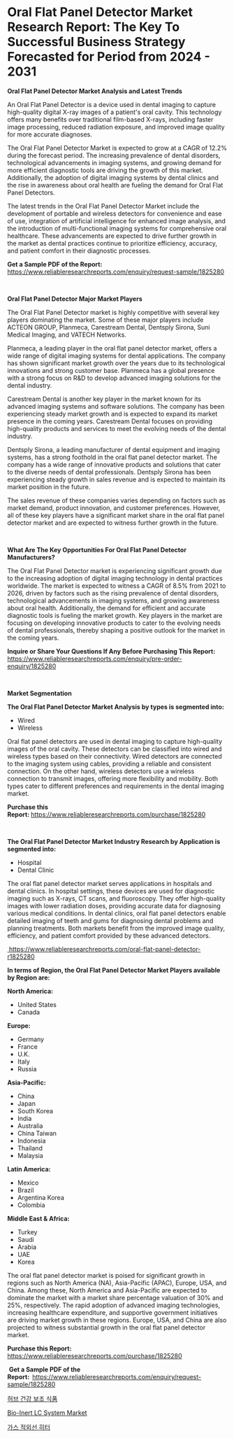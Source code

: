 <p><h1>Oral Flat Panel Detector Market Research Report: The Key To Successful Business Strategy Forecasted for Period from 2024 - 2031</h1></p><p><strong>Oral Flat Panel Detector Market Analysis and Latest Trends</strong></p>
<p><p>An Oral Flat Panel Detector is a device used in dental imaging to capture high-quality digital X-ray images of a patient's oral cavity. This technology offers many benefits over traditional film-based X-rays, including faster image processing, reduced radiation exposure, and improved image quality for more accurate diagnoses.</p><p>The Oral Flat Panel Detector Market is expected to grow at a CAGR of 12.2% during the forecast period. The increasing prevalence of dental disorders, technological advancements in imaging systems, and growing demand for more efficient diagnostic tools are driving the growth of this market. Additionally, the adoption of digital imaging systems by dental clinics and the rise in awareness about oral health are fueling the demand for Oral Flat Panel Detectors.</p><p>The latest trends in the Oral Flat Panel Detector Market include the development of portable and wireless detectors for convenience and ease of use, integration of artificial intelligence for enhanced image analysis, and the introduction of multi-functional imaging systems for comprehensive oral healthcare. These advancements are expected to drive further growth in the market as dental practices continue to prioritize efficiency, accuracy, and patient comfort in their diagnostic processes.</p></p>
<p><strong>Get a Sample PDF of the Report:&nbsp;</strong> <a href="https://www.reliableresearchreports.com/enquiry/request-sample/1825280">https://www.reliableresearchreports.com/enquiry/request-sample/1825280</a></p>
<p>&nbsp;</p>
<p><strong>Oral Flat Panel Detector Major Market Players</strong></p>
<p><p>The Oral Flat Panel Detector market is highly competitive with several key players dominating the market. Some of these major players include ACTEON GROUP, Planmeca, Carestream Dental, Dentsply Sirona, Suni Medical Imaging, and VATECH Networks.</p><p>Planmeca, a leading player in the oral flat panel detector market, offers a wide range of digital imaging systems for dental applications. The company has shown significant market growth over the years due to its technological innovations and strong customer base. Planmeca has a global presence with a strong focus on R&D to develop advanced imaging solutions for the dental industry.</p><p>Carestream Dental is another key player in the market known for its advanced imaging systems and software solutions. The company has been experiencing steady market growth and is expected to expand its market presence in the coming years. Carestream Dental focuses on providing high-quality products and services to meet the evolving needs of the dental industry.</p><p>Dentsply Sirona, a leading manufacturer of dental equipment and imaging systems, has a strong foothold in the oral flat panel detector market. The company has a wide range of innovative products and solutions that cater to the diverse needs of dental professionals. Dentsply Sirona has been experiencing steady growth in sales revenue and is expected to maintain its market position in the future.</p><p>The sales revenue of these companies varies depending on factors such as market demand, product innovation, and customer preferences. However, all of these key players have a significant market share in the oral flat panel detector market and are expected to witness further growth in the future.</p></p>
<p>&nbsp;</p>
<p><strong>What Are The Key Opportunities For Oral Flat Panel Detector Manufacturers?</strong></p>
<p><p>The Oral Flat Panel Detector market is experiencing significant growth due to the increasing adoption of digital imaging technology in dental practices worldwide. The market is expected to witness a CAGR of 8.5% from 2021 to 2026, driven by factors such as the rising prevalence of dental disorders, technological advancements in imaging systems, and growing awareness about oral health. Additionally, the demand for efficient and accurate diagnostic tools is fueling the market growth. Key players in the market are focusing on developing innovative products to cater to the evolving needs of dental professionals, thereby shaping a positive outlook for the market in the coming years.</p></p>
<p><strong>Inquire or Share Your Questions If Any Before Purchasing This Report:</strong> <a href="https://www.reliableresearchreports.com/enquiry/pre-order-enquiry/1825280">https://www.reliableresearchreports.com/enquiry/pre-order-enquiry/1825280</a></p>
<p>&nbsp;</p>
<p><strong>Market Segmentation</strong></p>
<p><strong>The Oral Flat Panel Detector Market Analysis by types is segmented into:</strong></p>
<p><ul><li>Wired</li><li>Wireless</li></ul></p>
<p><p>Oral flat panel detectors are used in dental imaging to capture high-quality images of the oral cavity. These detectors can be classified into wired and wireless types based on their connectivity. Wired detectors are connected to the imaging system using cables, providing a reliable and consistent connection. On the other hand, wireless detectors use a wireless connection to transmit images, offering more flexibility and mobility. Both types cater to different preferences and requirements in the dental imaging market.</p></p>
<p><strong>Purchase this Report:&nbsp;</strong><a href="https://www.reliableresearchreports.com/purchase/1825280">https://www.reliableresearchreports.com/purchase/1825280</a></p>
<p>&nbsp;</p>
<p><strong>The Oral Flat Panel Detector Market Industry Research by Application is segmented into:</strong></p>
<p><ul><li>Hospital</li><li>Dental Clinic</li></ul></p>
<p><p>The oral flat panel detector market serves applications in hospitals and dental clinics. In hospital settings, these devices are used for diagnostic imaging such as X-rays, CT scans, and fluoroscopy. They offer high-quality images with lower radiation doses, providing accurate data for diagnosing various medical conditions. In dental clinics, oral flat panel detectors enable detailed imaging of teeth and gums for diagnosing dental problems and planning treatments. Both markets benefit from the improved image quality, efficiency, and patient comfort provided by these advanced detectors.</p></p>
<p><a href="https://www.reliableresearchreports.com/oral-flat-panel-detector-r1825280">&nbsp;https://www.reliableresearchreports.com/oral-flat-panel-detector-r1825280</a></p>
<p><strong>In terms of Region, the Oral Flat Panel Detector Market Players available by Region are:</strong></p>
<p>
    <p> <strong> North America: </strong>
        <ul>
            <li>United States</li>
            <li>Canada</li>
        </ul>
        </p> 
    <p> <strong> Europe: </strong>
        <ul>
            <li>Germany</li>
            <li>France</li>
            <li>U.K.</li>
            <li>Italy</li>
            <li>Russia</li>
        </ul>
        </p> 
    <p> <strong> Asia-Pacific: </strong>
        <ul>
            <li>China</li>
            <li>Japan</li>
            <li>South Korea</li>
            <li>India</li>
            <li>Australia</li>
            <li>China Taiwan</li>
            <li>Indonesia</li>
            <li>Thailand</li>
            <li>Malaysia</li>
        </ul>
        </p> 
    <p> <strong> Latin America: </strong>
        <ul>
            <li>Mexico</li>
            <li>Brazil</li>
            <li>Argentina Korea</li>
            <li>Colombia</li>
        </ul>
        </p> 
    <p> <strong> Middle East & Africa: </strong>
        <ul>
            <li>Turkey</li>
            <li>Saudi</li>
            <li>Arabia</li>
            <li>UAE</li>
            <li>Korea</li>
        </ul>
    </p>
    </p>
<p><p>The oral flat panel detector market is poised for significant growth in regions such as North America (NA), Asia-Pacific (APAC), Europe, USA, and China. Among these, North America and Asia-Pacific are expected to dominate the market with a market share percentage valuation of 30% and 25%, respectively. The rapid adoption of advanced imaging technologies, increasing healthcare expenditure, and supportive government initiatives are driving market growth in these regions. Europe, USA, and China are also projected to witness substantial growth in the oral flat panel detector market.</p></p>
<p><strong>Purchase this Report: </strong><a href="https://www.reliableresearchreports.com/purchase/1825280">https://www.reliableresearchreports.com/purchase/1825280</a></p>
<p>&nbsp;<strong>Get a Sample PDF of the Report:&nbsp;&nbsp;</strong><a href="https://www.reliableresearchreports.com/enquiry/request-sample/1825280">https://www.reliableresearchreports.com/enquiry/request-sample/1825280</a></p>
<p><strong></strong></p>
<p><p><a href="https://github.com/tasfiyaj85/Market-Research-Report-List-2/blob/main/298224676603.md">허브 건강 보조 식품</a></p><p><a href="https://github.com/yazulaeha/Market-Research-Report-List-1/blob/main/bio-inert-lc-system-market.md">Bio-Inert LC System Market</a></p><p><a href="https://github.com/njolsky1/Market-Research-Report-List-2/blob/main/927131676602.md">가스 적외선 히터</a></p></p>